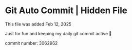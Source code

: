 # Git Auto Commit | Hidden File

This file was added Feb 12, 2025

Just for fun and keeping my daily git commit active 🤪

commit number: 3062962

